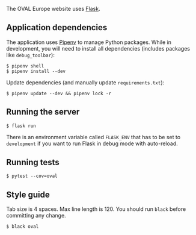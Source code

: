 The OVAL Europe website uses [Flask][flask].

Application dependencies
------------------------

The application uses [Pipenv][pipenv] to manage Python packages. While in development, you will need to install
all dependencies (includes packages like `debug_toolbar`):

    $ pipenv shell
    $ pipenv install --dev

Update dependencies (and manually update `requirements.txt`):

    $ pipenv update --dev && pipenv lock -r

Running the server
------------------

    $ flask run

There is an environment variable called `FLASK_ENV` that has to be set to `development`
if you want to run Flask in debug mode with auto-reload.

Running tests
-------------

    $ pytest --cov=oval

Style guide
-----------

Tab size is 4 spaces. Max line length is 120. You should run `black` before committing any change.

    $ black oval


[flask]: https://flask.pocoo.org/
[pipenv]: https://docs.pipenv.org/#install-pipenv-today
